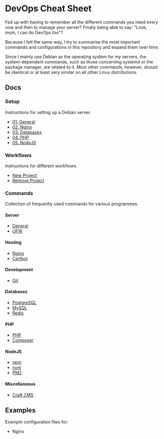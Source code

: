 # DevOps Cheat Sheet

Fed up with having to remember all the different commands you need every now and then to manage your server? Finally being able to say: "Look, mum, I can do DevOps too"?

Because I felt the same way, I try to summarise the most important commands and configurations in this repository and expand them over time.

Since I mainly use Debian as the operating system for my servers, the system-dependent commands, such as those concerning systemd or the package manager, are related to it. Most other commands, however, should be identical or at least very similar on all other Linux distributions.

## Docs

### Setup

Instructions for setting up a Debian server.

- [01. General](./docs/setup/01-general.md)
- [02. Nginx](./docs/setup/02-nginx.md)
- [03. Databases](./docs/setup/03-database.md)
- [04. PHP](./docs/setup/04-php.md)
- [05. NodeJS](./docs/setup/05-nodejs.md)

### Workflows

Instructions for different workflows.

- [New Project](./docs/workflows/new-project.md)
- [Remove Project](./docs/workflows/remove-project.md)

### Commands

Collection of frequently used commands for various programmes.

#### Server

- [General](./docs/commands/general.md)
- [UFW](./docs/commands/ufw.md)

#### Hosting

- [Nginx](./docs/commands/nginx.md)
- [Certbot](./docs/commands/certbot.md)

#### Development

- [Git](./docs/commands/git.md)

#### Databases

- [PostgreSQL](./docs/commands/postgresql.md)
- [MySQL](./docs/commands/mysql.md)
- [Redis](./docs/commands/redis.md)

#### PHP

- [PHP](./docs/commands/php.md)
- [Composer](./docs/commands/composer.md)

#### NodeJS

- [npm](./docs/commands/npm.md)
- [nvm](./docs/commands/nvm.md)
- [PM2](./docs/commands/pm2.md)

#### Miscellaneous

- [Craft CMS](./docs/commands/craft-cms.md)

## Examples

Example configuration files for:

- Nginx
